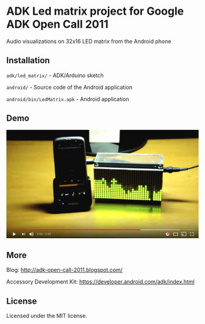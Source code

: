 # ADK Led matrix project for Google ADK Open Call 2011
Audio visualizations on 32x16 LED matrix from the Android phone

## Installation
`adk/led_matrix/` - ADK/Arduino sketch

`android/` - Source code of the Android application

`android/bin/LedMatrix.apk` - Android application

## Demo
[![ADK LedMatrix demo](misc/youtube.png)](https://www.youtube.com/watch?v=5fyPuvWf8L8)


## More
Blog: http://adk-open-call-2011.blogspot.com/

Accessory Development Kit: https://developer.android.com/adk/index.html

## License
Licensed under the MIT license.
